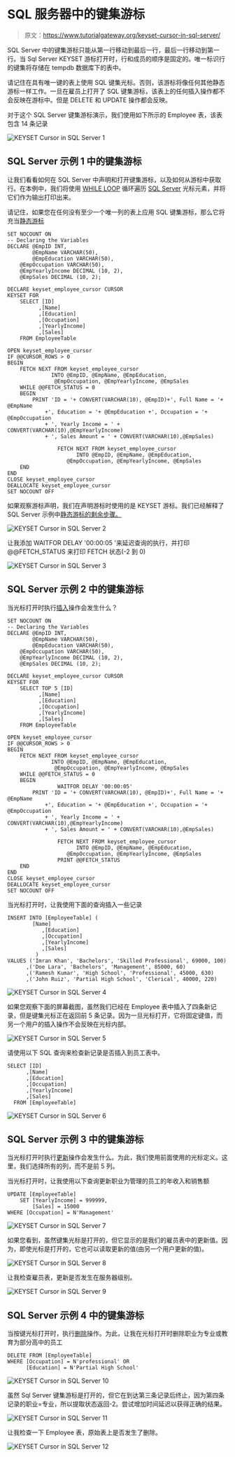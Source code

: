 # SQL 服务器中的键集游标

> 原文：<https://www.tutorialgateway.org/keyset-cursor-in-sql-server/>

SQL Server 中的键集游标只能从第一行移动到最后一行，最后一行移动到第一行。当 Sql Server KEYSET 游标打开时，行和成员的顺序是固定的。唯一标识行的键集将存储在 tempdb 数据库下的表中。

请记住在具有唯一键的表上使用 SQL 键集光标。否则，该游标将像任何其他静态游标一样工作。一旦在雇员上打开了 SQL 键集游标，该表上的任何插入操作都不会反映在游标中。但是 DELETE 和 UPDATE 操作都会反映。

对于这个 SQL Server 键集游标演示，我们使用如下所示的 Employee 表，该表包含 14 条记录

![KEYSET Cursor in SQL Server 1](img/b8689e2ec37a509442a554ae638f7dd7.png)

## SQL Server 示例 1 中的键集游标

让我们看看如何在 SQL Server 中声明和打开键集游标，以及如何从游标中获取行。在本例中，我们将使用 [WHILE LOOP](https://www.tutorialgateway.org/sql-while-loop/) 循环遍历 [SQL Server](https://www.tutorialgateway.org/sql/) 光标元素，并将它们作为输出打印出来。

请记住，如果您在任何没有至少一个唯一列的表上应用 SQL 键集游标，那么它将充当[静态游标](https://www.tutorialgateway.org/static-cursor-in-sql-server/)

```
SET NOCOUNT ON
-- Declaring the Variables 
DECLARE @EmpID INT,
        @EmpName VARCHAR(50),
        @EmpEducation VARCHAR(50),
	@EmpOccupation VARCHAR(50),
	@EmpYearlyIncome DECIMAL (10, 2), 
	@EmpSales DECIMAL (10, 2);

DECLARE keyset_employee_cursor CURSOR 
KEYSET FOR 
	SELECT [ID]
	      ,[Name]
	      ,[Education]
	      ,[Occupation]
	      ,[YearlyIncome]
	      ,[Sales]
	FROM EmployeeTable

OPEN keyset_employee_cursor
IF @@CURSOR_ROWS > 0
BEGIN 
	FETCH NEXT FROM keyset_employee_cursor 
              INTO @EmpID, @EmpName, @EmpEducation,
		       @EmpOccupation, @EmpYearlyIncome, @EmpSales
	WHILE @@FETCH_STATUS = 0
	BEGIN
		PRINT 'ID = '+ CONVERT(VARCHAR(10), @EmpID)+', Full Name = '+ @EmpName
			+', Education = '+ @EmpEducation +', Occupation = '+ @EmpOccupation 
			+ ', Yearly Income = ' + CONVERT(VARCHAR(10),@EmpYearlyIncome)
			+ ', Sales Amount = ' + CONVERT(VARCHAR(10),@EmpSales)

                FETCH NEXT FROM keyset_employee_cursor
                      INTO @EmpID, @EmpName, @EmpEducation,
				   @EmpOccupation, @EmpYearlyIncome, @EmpSales
	END
END
CLOSE keyset_employee_cursor
DEALLOCATE keyset_employee_cursor
SET NOCOUNT OFF
```

如果观察游标声明，我们在声明游标时使用的是 KEYSET 游标。我们已经解释了 SQL Server 示例中[静态游标的剩余步骤。](https://www.tutorialgateway.org/static-cursor-in-sql-server/)

![KEYSET Cursor in SQL Server 2](img/15a857d768b9242316284a0d82f96abd.png)

让我添加 WAITFOR DELAY '00:00:05 '来延迟查询的执行，并打印@@FETCH_STATUS 来打印 FETCH 状态(-2 到 0)

![KEYSET Cursor in SQL Server 3](img/f50f930cfc4b27d9f2a9fd4c18ff41ca.png)

## SQL Server 示例 2 中的键集游标

当光标打开时执行[插入](https://www.tutorialgateway.org/sql-insert-statement/)操作会发生什么？

```
SET NOCOUNT ON
-- Declaring the Variables 
DECLARE @EmpID INT,
        @EmpName VARCHAR(50),
        @EmpEducation VARCHAR(50),
	@EmpOccupation VARCHAR(50),
	@EmpYearlyIncome DECIMAL (10, 2), 
	@EmpSales DECIMAL (10, 2);

DECLARE keyset_employee_cursor CURSOR 
KEYSET FOR 
	SELECT TOP 5 [ID]
	      ,[Name]
	      ,[Education]
	      ,[Occupation]
	      ,[YearlyIncome]
	      ,[Sales]
	FROM EmployeeTable

OPEN keyset_employee_cursor
IF @@CURSOR_ROWS > 0
BEGIN 
	FETCH NEXT FROM keyset_employee_cursor 
              INTO @EmpID, @EmpName, @EmpEducation,
		       @EmpOccupation, @EmpYearlyIncome, @EmpSales
	WHILE @@FETCH_STATUS = 0
	BEGIN
                WAITFOR DELAY '00:00:05'
		PRINT 'ID = '+ CONVERT(VARCHAR(10), @EmpID)+', Full Name = '+ @EmpName
			+', Education = '+ @EmpEducation +', Occupation = '+ @EmpOccupation 
			+ ', Yearly Income = ' + CONVERT(VARCHAR(10),@EmpYearlyIncome)
			+ ', Sales Amount = ' + CONVERT(VARCHAR(10),@EmpSales)

                FETCH NEXT FROM keyset_employee_cursor
                      INTO @EmpID, @EmpName, @EmpEducation,
				   @EmpOccupation, @EmpYearlyIncome, @EmpSales
                PRINT @@FETCH_STATUS
	END
END
CLOSE keyset_employee_cursor
DEALLOCATE keyset_employee_cursor
SET NOCOUNT OFF
```

当光标打开时，让我使用下面的查询插入一些记录

```
INSERT INTO [EmployeeTable] (
		[Name]
	       ,[Education]
	       ,[Occupation]
	       ,[YearlyIncome]
	       ,[Sales]
	     )
VALUES ('Imran Khan', 'Bachelors', 'Skilled Professional', 69000, 100)
      ,('Doe Lara', 'Bachelors', 'Management', 85000, 60)
      ,('Ramesh Kumar', 'High School', 'Professional', 45000, 630)
      ,('John Ruiz', 'Partial High School', 'Clerical', 40000, 220)
```

![KEYSET Cursor in SQL Server 4](img/eff05e2dbbf0069dfaf35cf4e4d5b989.png)

如果您观察下面的屏幕截图，虽然我们已经在 Employee 表中插入了四条新记录，但是键集光标正在返回前 5 条记录。因为一旦光标打开，它将固定键值，而另一个用户的插入操作不会反映在光标内部。

![KEYSET Cursor in SQL Server 5](img/b8d101dd50d6b864a910ddb436a2cadb.png)

请使用以下 SQL 查询来检查新记录是否插入到员工表中。

```
SELECT [ID]
      ,[Name]
      ,[Education]
      ,[Occupation]
      ,[YearlyIncome]
      ,[Sales]
  FROM [EmployeeTable]

```

![KEYSET Cursor in SQL Server 6](img/e29f4877fb6d1bf56419d72dc62518ce.png)

## SQL Server 示例 3 中的键集游标

当光标打开时执行[更新](https://www.tutorialgateway.org/sql-update-statement/)操作会发生什么。为此，我们使用前面使用的光标定义。这里，我们选择所有的列，而不是前 5 列。

当光标打开时，让我使用以下查询更新职业为管理的员工的年收入和销售额

```
UPDATE [EmployeeTable] 
    SET [YearlyIncome] = 999999,
        [Sales] = 15000
WHERE [Occupation] = N'Management'
```

![KEYSET Cursor in SQL Server 7](img/514f9f4a77ccdb9b0d301c459cc7585c.png)

如果您看到，虽然键集光标是打开的，但它显示的是我们的雇员表中的更新值。因为，即使光标是打开的，它也可以读取更新的值(由另一个用户更新的值)。

![KEYSET Cursor in SQL Server 8](img/8b6c42b10a808e8a878aaf52531e0a31.png)

让我检查雇员表，更新是否发生在服务器级别。

![KEYSET Cursor in SQL Server 9](img/2dd66f3842a20bb055bca2e37b3c5d95.png)

## SQL Server 示例 4 中的键集游标

当按键光标打开时，执行[删除](https://www.tutorialgateway.org/sql-delete-statement/)操作。为此，让我在光标打开时删除职业为专业或教育为部分高中的员工

```
DELETE FROM [EmployeeTable] 
WHERE [Occupation] = N'professional' OR
      [Education] = N'Partial High School'
```

![KEYSET Cursor in SQL Server 10](img/0405b37d1d67e29de0a34157a78c7b82.png)

虽然 Sql Server 键集游标是打开的，但它在到达第三条记录后终止，因为第四条记录的职业=专业，所以提取状态返回-2。尝试增加时间延迟以获得正确的结果。

![KEYSET Cursor in SQL Server 11](img/52c759e04dff7a0c98bda825f8fbff1f.png)

让我检查一下 Employee 表，原始表上是否发生了删除。

![KEYSET Cursor in SQL Server 12](img/7b6fae23047e1374a839cdd4839211c3.png)